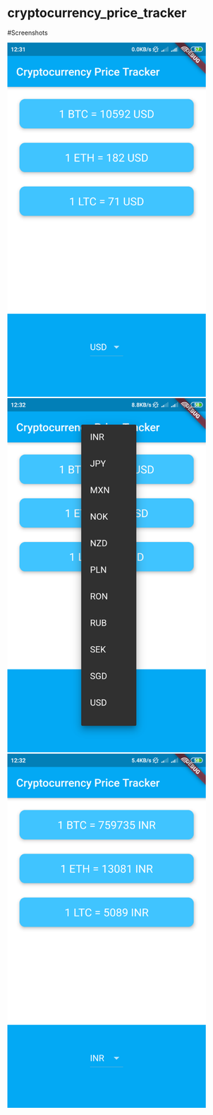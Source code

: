# cryptocurrency_price_tracker


#Screenshots

<img src = "images/image1.png" height = "800">

<img src = "images/image2.png" height = "800">

<img src = "images/image3.png" height = "800">
